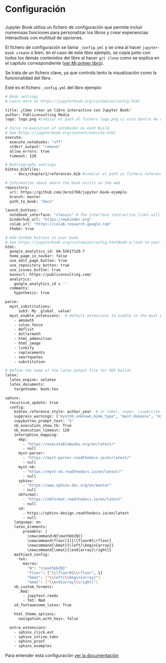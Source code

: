 # Configuración

```{index} Configuración
```

Jupyter Book utiliza un fichero de configuración que permite incluir numerosas funciones para personalizar los libros y crear experiencias interactivas con multitud de opciones.

El fichero de configuración se llama `_config.yml` y se crea al hacer `jupyter-book create` o bien, en el caso de este libro ejemplo, se copia junto con todos los demás contenidos del libro al hacer `git clone` como se explica en el capítulo correspondiente ([ver Mi primer libro](https://jero2760.github.io/jupyter-book-ejemplo/docs/chapter1/primerlibro.html)).

Se trata de un fichero clave, ya que controla tanto la visualización como la funcionalidad del libro. 

Este es el fichero `_config.yml` del libro ejemplo:
```bash
# Book settings
# Learn more at https://jupyterbook.org/customize/config.html

title: ¿Cómo crear un libro interactivo con Jupyter Book?
author: Publiconsulting Media
logo: logo.png #indicar el path al fichero logo.png si está dentro de una carpeta en lugar de la raíz del directorio

# Force re-execution of notebooks on each build.
# See https://jupyterbook.org/content/execute.html
execute:
  execute_notebooks: "off"
  stderr_output: "remove"
  allow_errors: true
  timeout: 120

# Bibliography settings
bibtex_bibfiles:
    - docs/chapter2/references.bib #indicar el path al fichero references.bib

# Information about where the book exists on the web
repository:
  url: https://github.com/Jero2760/jupyter-book-ejemplo
  branch: master
  path_to_book: "docs"

launch_buttons:
  notebook_interface: "classic" # The interface interactive links will activate ["classic", "jupyterlab"]
  binderhub_url: "https://mybinder.org"
  colab_url: "https://colab.research.google.com"
  thebe: true

# Add GitHub buttons to your book
# See https://jupyterbook.org/customize/config.html#add-a-link-to-your-repository
html:
  google_analytics_id: UA-52617120-7
  home_page_in_navbar: false
  use_edit_page_button: true
  use_repository_button: true
  use_issues_button: true
  baseurl: https://publiconsulting.com/
  analytics:
    google_analytics_id = ''
  comments:
    hypothesis: true

parse:
  myst_substitutions:
      sub3: My _global_ value!
  myst_enable_extensions:  # default extensions to enable in the myst parser. See https://myst-parser.readthedocs.io/en/latest/using/syntax-optional.html
    - amsmath
    - colon_fence
    - deflist
    - dollarmath
    - html_admonition
    - html_image
    - linkify
    - replacements
    - smartquotes
    - substitution

# Define the name of the latex output file for PDF builds
latex:
  latex_engine: xelatex
  latex_documents:
    targetname: book.tex

sphinx:
  recursive_update: true
  config:
    bibtex_reference_style: author_year  # or label, super, \supercite
    suppress_warnings: ["mystnb.unknown_mime_type", "myst.domains", "mystnb.mime_priority"]
    copybutton_prompt_text: "$"
    nb_execution_show_tb: True
    nb_execution_timeout: 120
    intersphinx_mapping:
      ebp:
        - "https://executablebooks.org/en/latest/"
        - null
      myst-parser:
        - "https://myst-parser.readthedocs.io/en/latest/"
        - null
      myst-nb:
        - "https://myst-nb.readthedocs.io/en/latest/"
        - null
      sphinx:
        - "https://www.sphinx-doc.org/en/master"
        - null
      nbformat:
        - "https://nbformat.readthedocs.io/en/latest"
        - null
      sd:
        - https://sphinx-design.readthedocs.io/en/latest
        - null
    language: en
    latex_elements:
        preamble: |
          \newcommand\N{\mathbb{N}}
          \newcommand\floor[1]{\lfloor#1\rfloor}
          \newcommand{\bmat}{\left[\begin{array}}
          \newcommand{\emat}{\end{array}\right]}
    mathjax3_config:
      tex:
        macros:
          "N": "\\mathbb{N}"
          "floor": ["\\lfloor#1\\rfloor", 1]
          "bmat": ["\\left[\\begin{array}"]
          "emat": ["\\end{array}\\right]"]
    nb_custom_formats:
      .Rmd:
        - jupytext.reads
        - fmt: Rmd
    sd_fontawesome_latex: True

    html_theme_options:
      navigation_with_keys: false

  extra_extensions:
    - sphinx_click.ext
    - sphinx_inline_tabs
    - sphinx_proof
    - sphinx_examples

```

Para entender esta configuración [ver la documentación](https://jupyterbook.org/en/stable/customize/config.html)
